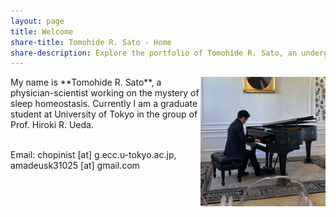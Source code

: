 ```yaml
---
layout: page
title: Welcome
share-title: Tomohide R. Sato - Home
share-description: Explore the portfolio of Tomohide R. Sato, an undergraduate student with an interest in sleep medicine, neuroscience, theoretical biology, and medicine. Learn more about Tomohide's experience and education.
---
```


<img src="/assets/img/IMG_2824.jpeg" width="200" align="right">
My name is **Tomohide R. Sato**, a physician-scientist working on the mystery of sleep homeostasis. Currently I am a graduate student at University of Tokyo in the group of Prof. Hiroki R. Ueda. <br>
<br>

Email:
chopinist [at] g.ecc.u-tokyo.ac.jp, amadeusk31025 [at] gmail.com
